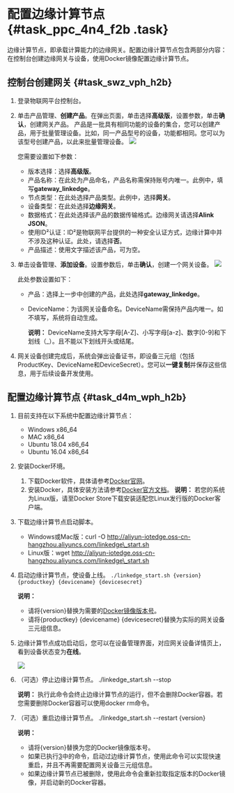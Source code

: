 # 配置边缘计算节点 {#task_ppc_4n4_f2b .task}

边缘计算节点，即承载计算能力的边缘网关。配置边缘计算节点包含两部分内容：在控制台创建边缘网关与设备，使用Docker镜像配置边缘计算节点。

## 控制台创建网关 {#task_swz_vph_h2b}

1.  登录物联网平台控制台。 
2.  单击产品管理、**创建产品**。在弹出页面，单击选择**高级版**，设置参数，单击**确认**，创建网关产品。 产品是一批具有相同功能的设备的集合，您可以创建产品，用于批量管理设备。比如，同一产品型号的设备，功能都相同。您可以为该型号创建产品，以此来批量管理设备。 ![](http://static-aliyun-doc.oss-cn-hangzhou.aliyuncs.com/assets/img/15096/15342303006543_zh-CN.png) 

    您需要设置如下参数：

    -   版本选择：选择**高级版**。
    -   产品名称：在此处为产品命名，产品名称需保持账号内唯一。此例中，填写**gateway\_linkedge**。
    -   节点类型：在此处选择产品类型。此例中，选择**网关**。
    -   设备类型：在此处选择**边缘网关**。
    -   数据格式：在此处选择该产品的数据传输格式。边缘网关请选择**Alink JSON**。
    -   使用ID²认证：ID²是物联网平台提供的一种安全认证方式，边缘计算中并不涉及这种认证。此处，请选择**否**。
    -   产品描述：使用文字描述该产品，可为空。
3.  单击设备管理、**添加设备**。设置参数后，单击**确认**，创建一个网关设备。 ![](http://static-aliyun-doc.oss-cn-hangzhou.aliyuncs.com/assets/img/15096/15342303006544_zh-CN.png) 

    此处参数设置如下：

    -   产品：选择上一步中创建的产品，此处选择**gateway\_linkedge**。
    -   DeviceName：为该网关设备命名。DeviceName需保持产品内唯一。如不填写，系统将自动生成。

        **说明：** DeviceName支持大写字母\[A-Z\]、小写字母\[a-z\]、数字\[0-9\]和下划线（\_）。且不能以下划线开头或结尾。

4.  网关设备创建完成后，系统会弹出设备证书，即设备三元组（包括ProductKey、DeviceName和DeviceSecret）。您可以**一键复制**并保存这些信息，用于后续设备开发使用。 

## 配置边缘计算节点 {#task_d4m_wph_h2b}

1.  目前支持在以下系统中配置边缘计算节点：
    -   Windows x86\_64
    -   MAC x86\_64
    -   Ubuntu 18.04 x86\_64
    -   Ubuntu 16.04 x86\_64
2.  安装Docker环境。 

    1.  下载Docker软件，具体请参考[Docker官网](https://www.docker.com/)。 
    2.  安装Docker，具体安装方法请参考[Docker官方文档](https://docs.docker.com/)。 
    **说明：** 若您的系统为Linux版，请至Docker Store下载安装适配您Linux发行版的Docker客户端。

3.  下载边缘计算节点启动脚本。 
    -   Windows或Mac版：curl -O http://aliyun-iotedge.oss-cn-hangzhou.aliyuncs.com/linkedge\_start.sh
    -   Linux版：wget http://aliyun-iotedge.oss-cn-hangzhou.aliyuncs.com/linkedge\_start.sh
4.  启动边缘计算节点，使设备上线。 `./linkedge_start.sh {version} {productkey} {devicename} {devicesecret}`

    **说明：** 

    -   请将\{version\}替换为需要的[Docker镜像版本号](../../../../cn.zh-CN/产品简介/发布历史.md#)。
    -   请将\{productkey\} \{devicename\} \{devicesecret\}替换为实际的网关设备三元组信息。
5.  边缘计算节点成功启动后，您可以在设备管理界面，对应网关设备详情页上，看到设备状态变为**在线**。 

    ![](http://static-aliyun-doc.oss-cn-hangzhou.aliyuncs.com/assets/img/15096/15342303006546_zh-CN.png)

6.  （可选）停止边缘计算节点。 ./linkedge\_start.sh --stop

    **说明：** 执行此命令会终止边缘计算节点的运行，但不会删除Docker容器。若您需要删除Docker容器可以使用docker rm命令。

7.  （可选）重启边缘计算节点。 ./linkedge\_start.sh --restart \{version\}

    **说明：** 

    -   请将\{version\}替换为您的Docker镜像版本号。
    -   如果已执行[3](#step3start)中的命令，启动过边缘计算节点，使用此命令可以实现快速重启，并且不再需要配置网关设备三元组信息。
    -   如果边缘计算节点已被删除，使用此命令会重新拉取指定版本的Docker镜像，并启动新的Docker容器。

